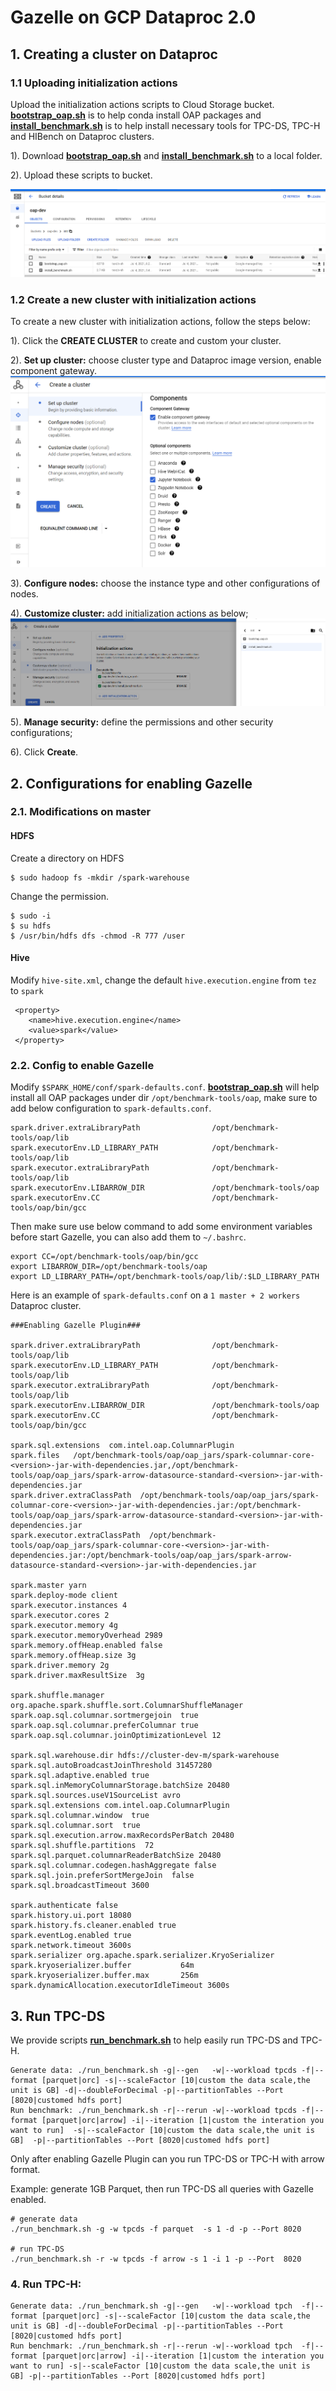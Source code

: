 # Gazelle on GCP Dataproc 2.0

## 1. Creating a cluster on Dataproc

### 1.1 Uploading initialization actions

Upload the initialization actions scripts to Cloud Storage bucket. 
**[bootstrap_oap.sh](../integrations/oap/dataproc/bootstrap_oap.sh)** is to help conda install OAP packages and
**[install_benchmark.sh](../integrations/oap/dataproc/benchmark/install_benchmark.sh)** is to help install necessary tools for TPC-DS, TPC-H and HIBench on Dataproc clusters.
    
1). Download **[bootstrap_oap.sh](../integrations/oap/dataproc/bootstrap_oap.sh)** and **[install_benchmark.sh](../integrations/oap/dataproc/benchmark/install_benchmark.sh)** to a local folder.

2). Upload these scripts to bucket.

![upload_init_script and install_benchmark.sh](../integrations/oap/dataproc/imgs/upload_scripts_to_bucket.png)


### 1.2 Create a new cluster with initialization actions

To create a new cluster with initialization actions, follow the steps below:

1). Click the  **CREATE CLUSTER** to create and custom your cluster.

2). **Set up cluster:** choose cluster type and Dataproc image version, enable component gateway.
![Enable_component_gateway](../integrations/oap/dataproc/imgs/component_gateway.png)

3). **Configure nodes:** choose the instance type and other configurations of nodes.

4). **Customize cluster:** add initialization actions as below;
![Add bootstrap action](../integrations/oap/dataproc/imgs/add_scripts.png)

5). **Manage security:** define the permissions and other security configurations;

6). Click **Create**. 

## 2. Configurations for enabling Gazelle

### 2.1. Modifications on master

#### HDFS

Create a directory on HDFS
```
$ sudo hadoop fs -mkdir /spark-warehouse
```
Change the permission.
```
$ sudo -i
$ su hdfs
$ /usr/bin/hdfs dfs -chmod -R 777 /user
```
#### Hive

Modify `hive-site.xml`, change the default `hive.execution.engine` from `tez` to `spark`

```
 <property>
    <name>hive.execution.engine</name>
    <value>spark</value>
 </property>
```

### 2.2. Config to enable Gazelle

Modify `$SPARK_HOME/conf/spark-defaults.conf`. 
**[bootstrap_oap.sh](../integrations/oap/dataproc/bootstrap_oap.sh)** will help install all OAP packages under dir `/opt/benchmark-tools/oap`,
make sure to add below configuration to `spark-defaults.conf`.

```
spark.driver.extraLibraryPath                /opt/benchmark-tools/oap/lib
spark.executorEnv.LD_LIBRARY_PATH            /opt/benchmark-tools/oap/lib
spark.executor.extraLibraryPath              /opt/benchmark-tools/oap/lib
spark.executorEnv.LIBARROW_DIR               /opt/benchmark-tools/oap
spark.executorEnv.CC                         /opt/benchmark-tools/oap/bin/gcc
```
Then make sure use below command to add some environment variables before start Gazelle, you can also add them to `~/.bashrc`.
```
export CC=/opt/benchmark-tools/oap/bin/gcc
export LIBARROW_DIR=/opt/benchmark-tools/oap
export LD_LIBRARY_PATH=/opt/benchmark-tools/oap/lib/:$LD_LIBRARY_PATH
```


Here is an example of `spark-defaults.conf` on a `1 master + 2 workers` Dataproc cluster.

```
###Enabling Gazelle Plugin###

spark.driver.extraLibraryPath                /opt/benchmark-tools/oap/lib
spark.executorEnv.LD_LIBRARY_PATH            /opt/benchmark-tools/oap/lib
spark.executor.extraLibraryPath              /opt/benchmark-tools/oap/lib
spark.executorEnv.LIBARROW_DIR               /opt/benchmark-tools/oap
spark.executorEnv.CC                         /opt/benchmark-tools/oap/bin/gcc

spark.sql.extensions  com.intel.oap.ColumnarPlugin
spark.files   /opt/benchmark-tools/oap/oap_jars/spark-columnar-core-<version>-jar-with-dependencies.jar,/opt/benchmark-tools/oap/oap_jars/spark-arrow-datasource-standard-<version>-jar-with-dependencies.jar
spark.driver.extraClassPath  /opt/benchmark-tools/oap/oap_jars/spark-columnar-core-<version>-jar-with-dependencies.jar:/opt/benchmark-tools/oap/oap_jars/spark-arrow-datasource-standard-<version>-jar-with-dependencies.jar
spark.executor.extraClassPath  /opt/benchmark-tools/oap/oap_jars/spark-columnar-core-<version>-jar-with-dependencies.jar:/opt/benchmark-tools/oap/oap_jars/spark-arrow-datasource-standard-<version>-jar-with-dependencies.jar

spark.master yarn
spark.deploy-mode client
spark.executor.instances 4
spark.executor.cores 2
spark.executor.memory 4g
spark.executor.memoryOverhead 2989
spark.memory.offHeap.enabled false
spark.memory.offHeap.size 3g
spark.driver.memory 2g
spark.driver.maxResultSize  3g

spark.shuffle.manager     org.apache.spark.shuffle.sort.ColumnarShuffleManager
spark.oap.sql.columnar.sortmergejoin  true
spark.oap.sql.columnar.preferColumnar true
spark.oap.sql.columnar.joinOptimizationLevel 12

spark.sql.warehouse.dir hdfs://cluster-dev-m/spark-warehouse
spark.sql.autoBroadcastJoinThreshold 31457280
spark.sql.adaptive.enabled true
spark.sql.inMemoryColumnarStorage.batchSize 20480
spark.sql.sources.useV1SourceList avro
spark.sql.extensions com.intel.oap.ColumnarPlugin
spark.sql.columnar.window  true
spark.sql.columnar.sort  true
spark.sql.execution.arrow.maxRecordsPerBatch 20480
spark.sql.shuffle.partitions  72
spark.sql.parquet.columnarReaderBatchSize 20480
spark.sql.columnar.codegen.hashAggregate false
spark.sql.join.preferSortMergeJoin  false
spark.sql.broadcastTimeout 3600

spark.authenticate false
spark.history.ui.port 18080
spark.history.fs.cleaner.enabled true
spark.eventLog.enabled true
spark.network.timeout 3600s
spark.serializer org.apache.spark.serializer.KryoSerializer
spark.kryoserializer.buffer           64m
spark.kryoserializer.buffer.max       256m
spark.dynamicAllocation.executorIdleTimeout 3600s

```

## 3. Run TPC-DS

We provide scripts **[run_benchmark.sh](../integrations/oap/dataproc/benchmark/run_benchmark.sh)** to help easily run TPC-DS and TPC-H.

```
Generate data: ./run_benchmark.sh -g|--gen   -w|--workload tpcds -f|--format [parquet|orc] -s|--scaleFactor [10|custom the data scale,the unit is GB] -d|--doubleForDecimal -p|--partitionTables --Port [8020|customed hdfs port]   
Run benchmark: ./run_benchmark.sh -r|--rerun -w|--workload tpcds -f|--format [parquet|orc|arrow] -i|--iteration [1|custom the interation you want to run]  -s|--scaleFactor [10|custom the data scale,the unit is GB]  -p|--partitionTables --Port [8020|customed hdfs port]   
```

Only after enabling Gazelle Plugin can you run TPC-DS or TPC-H with arrow format.

Example: generate 1GB Parquet, then run TPC-DS all queries with Gazelle enabled.

```
# generate data
./run_benchmark.sh -g -w tpcds -f parquet  -s 1 -d -p --Port 8020

# run TPC-DS
./run_benchmark.sh -r -w tpcds -f arrow -s 1 -i 1 -p --Port  8020
```

### 4. Run TPC-H:  
```
Generate data: ./run_benchmark.sh -g|--gen   -w|--workload tpch  -f|--format [parquet|orc] -s|--scaleFactor [10|custom the data scale,the unit is GB] -d|--doubleForDecimal -p|--partitionTables --Port [8020|customed hdfs port]  
Run benchmark: ./run_benchmark.sh -r|--rerun -w|--workload tpch  -f|--format [parquet|orc|arrow] -i|--iteration [1|custom the interation you want to run] -s|--scaleFactor [10|custom the data scale,the unit is GB] -p|--partitionTables --Port [8020|customed hdfs port] 
``` 
